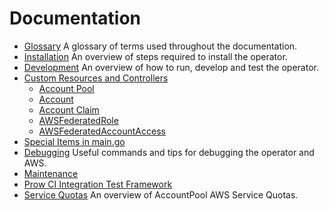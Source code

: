 # Documentation

* [Glossary](./0.1-Glossary.md) A glossary of terms used throughout the documentation.
* [Installation](./1.0-Installation.md) An overview of steps required to install the operator.
* [Development](./2.0-Development.md) An overview of how to run, develop and test the operator.
* [Custom Resources and Controllers](3.0-Custom-Resources-and-Controllers.md)
  * [Account Pool](3.1-AccountPool.md)
  * [Account](3.2-Account.md)
  * [Account Claim](3.3-AccountClaim.md)
  * [AWSFederatedRole](3.4-AWSFederatedRole.md)
  * [AWSFederatedAccountAccess](3.5-AWSFederatedAccountAccess.md)
* [Special Items in main.go](./4.0-Special-Items-Main-Go.md) 
* [Debugging](./5.0-Debugging.md) Useful commands and tips for debugging the operator and AWS.
* [Maintenance](./6.0-Maintenance.md)
* [Prow CI Integration Test Framework](./7.0-ProwCIIntegrationTest.md)
* [Service Quotas](./8.0-ServiceQuotas.md) An overview of AccountPool AWS Service Quotas.  
